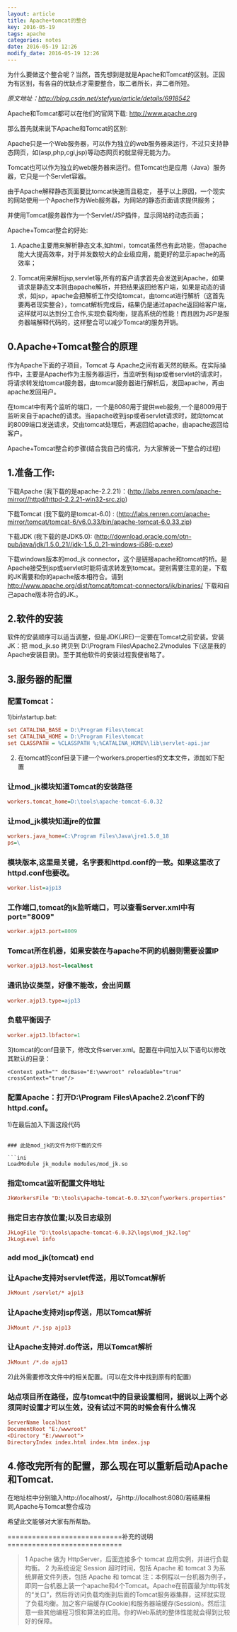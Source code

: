 ```yaml
---
layout: article
title: Apache+tomcat的整合
key: 2016-05-19
tags: apache
categories: notes
date: 2016-05-19 12:26
modify_date: 2016-05-19 12:26
---
```


为什么要做这个整合呢？当然，首先想到是就是Apache和Tomcat的区别。正因为有区别，有各自的优缺点才需要整合，取二者所长，弃二者所短。

<!--more-->

*原文地址：http://blog.csdn.net/stefyue/article/details/6918542*

Apache和Tomcat都可以在他们的官网下载: http://www.apache.org

那么首先就来说下Apache和Tomcat的区别:

Apache只是一个Web服务器，可以作为独立的web服务器来运行，不过只支持静态网页，如(asp,php,cgi,jsp)等动态网页的就显得无能为力。

Tomcat也可以作为独立的web服务器来运行。但Tomcat也是应用（Java）服务器，它只是一个Servlet容器。

由于Apache解释静态页面要比tomcat快速而且稳定， 基于以上原因，一个现实的网站使用一个Apache作为Web服务器，为网站的静态页面请求提供服务；

并使用Tomcat服务器作为一个Servlet/JSP插件，显示网站的动态页面；


Apache+Tomcat整合的好处:

1. Apache主要用来解析静态文本,如html，tomcat虽然也有此功能，但apache能大大提高效率，对于并发数较大的企业级应用，能更好的显示apache的高效率；

2. Tomcat用来解析jsp,servlet等,所有的客户请求首先会发送到Apache，如果请求是静态文本则由apache解析，并把结果返回给客户端，如果是动态的请求，如jsp，apache会把解析工作交给tomcat，由tomcat进行解析（这首先要两者现实整合），tomcat解析完成后，结果仍是通过apache返回给客户端，这样就可以达到分工合作,实现负载均衡，提高系统的性能！而且因为JSP是服务器端解释代码的，这样整合可以减少Tomcat的服务开销。


## 0.Apache+Tomcat整合的原理

作为Apache下面的子项目，Tomcat 与 Apache之间有着天然的联系。在实际操作中，主要是Apache作为主服务器运行，当监听到有jsp或者servlet的请求时，将请求转发给tomcat服务器，由tomcat服务器进行解析后，发回apache，再由apache发回用户。

在tomcat中有两个监听的端口，一个是8080用于提供web服务,一个是8009用于监听来自于apache的请求。当apache收到jsp或者servlet请求时，就向tomcat 的8009端口发送请求，交由tomcat处理后，再返回给apache，由apache返回给客户。

Apache+Tomcat整合的步骤(结合我自己的情况，为大家解说一下整合的过程)

## 1.准备工作:

下载Apache (我下载的是apache-2.2.21)：(http://labs.renren.com/apache-mirror//httpd/httpd-2.2.21-win32-src.zip)

下载Tomcat (我下载的是tomcat-6.0) : (http://labs.renren.com/apache-mirror/tomcat/tomcat-6/v6.0.33/bin/apache-tomcat-6.0.33.zip)

下载JDK (我下载的是JDK5.0): (http://download.oracle.com/otn-pub/java/jdk/1.5.0_21//jdk-1_5_0_21-windows-i586-p.exe)

下载windows版本的mod_jk connector，这个是链接apache和tomcat的桥。是Apache接受到jsp或servlet时能将请求转发到tomcat。提别需要注意的是，下载的JK需要和你的apache版本相符合。请到 http://www.apache.org/dist/tomcat/tomcat-connectors/jk/binaries/ 下载和自己apache版本符合的JK.。

## 2.软件的安装

软件的安装顺序可以适当调整，但是JDK(JRE)一定要在Tomcat之前安装。安装JK：把 mod_jk.so 拷贝到 D:\Program Files\Apache2.2\modules 下(这是我的Apache安装目录)。至于其他软件的安装过程我便省略了。


## 3.服务器的配置

### 配置Tomcat：

1)bin\startup.bat:

```ini
set CATALINA_BASE = D:\Program Files\tomcat
set CATALINA_HOME = D:\Program Files\tomcat
set CLASSPATH = %CLASSPATH %;%CATALINA_HOME%\lib\servlet-api.jar
```

2) 在tomcat的conf目录下建一个workers.properties的文本文件，添加如下配置

### 让mod_jk模块知道Tomcat的安装路径 

```ini
workers.tomcat_home=D:\tools\apache-tomcat-6.0.32
```

### 让mod_jk模块知道jre的位置

```ini
workers.java_home=C:\Program Files\Java\jre1.5.0_18
ps=\
```

### 模块版本,这里是关键，名字要和httpd.conf的一致。如果这里改了httpd.conf也要改。

```ini
worker.list=ajp13
```

### 工作端口,tomcat的jk监听端口，可以查看Server.xml中有port="8009" 

```ini
worker.ajp13.port=8009 
```

### Tomcat所在机器，如果安装在与apache不同的机器则需要设置IP

```ini
worker.ajp13.host=localhost
```

### 通讯协议类型，好像不能改，会出问题 

```ini
worker.ajp13.type=ajp13 
```

### 负载平衡因子

```ini
worker.ajp13.lbfactor=1
```

3)tomcat的conf目录下，修改文件server.xml。配置在<host></host>中间加入以下语句以修改其默认的目录：

```
<Context path="" docBase="E:\wwwroot" reloadable="true" crossContext="true"/>
```

### 配置Apache：打开D:\Program Files\Apache2.2\conf下的httpd.conf。

1)在最后加入下面这段代码
```

### 此处mod_jk的文件为你下载的文件

```ini
LoadModule jk_module modules/mod_jk.so
```

### 指定tomcat监听配置文件地址

```ini
JkWorkersFile "D:\tools\apache-tomcat-6.0.32\conf\workers.properties"
```

### 指定日志存放位置;以及日志级别

```ini
JkLogFile "D:\tools\apache-tomcat-6.0.32\logs\mod_jk2.log" 
JkLogLevel info
```

### add mod_jk(tomcat) end

### 让Apache支持对servlet传送，用以Tomcat解析

```ini
JkMount /servlet/* ajp13 
```

### 让Apache支持对jsp传送，用以Tomcat解析

```ini
JkMount /*.jsp ajp13 
```

### 让Apache支持对.do传送，用以Tomcat解析

```ini
JkMount /*.do ajp13 
```

2)此外需要修改文件中的相关配置。(可以在文件中找到原有的配置)

### 站点项目所在路径，应与tomcat中的目录设置相同，据说以上两个必须同时设置才可以生效，没有试过不同的时候会有什么情况

```ini
ServerName localhost
DocumentRoot "E:/wwwroot"
<Directory "E:/wwwroot">
DirectoryIndex index.html index.htm index.jsp
```

## 4.修改完所有的配置，那么现在可以重新启动Apache和Tomcat.

在地址栏中分别输入http://localhost/，与http://localhost:8080/若结果相同,Apache与Tomcat整合成功


希望此文能够对大家有所帮助。

============================补充的说明============================

> 1 Apache 做为 HttpServer，后面连接多个 tomcat 应用实例，并进行负载均衡。
> 2 为系统设定 Session 超时时间，包括 Apache 和 tomcat
> 3 为系统屏蔽文件列表，包括 Apache 和 tomcat 注：本例程以一台机器为例子，即同一台机器上装一个apache和4个Tomcat。Apache在前面最为http转发的“关口”，然后将访问负载均衡到后面的Tomcat服务器集群，这样就实现了负载均衡。加之客户端缓存(Cookie)和服务器端缓存(Session)。然后注意一些其他编程习惯和算法的应用。你的Web系统的整体性能就会得到比较好的保障。
